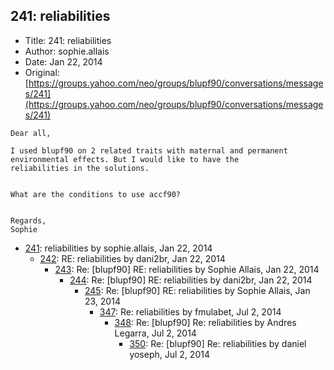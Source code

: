 ## 241: reliabilities

- Title: 241: reliabilities
- Author: sophie.allais
- Date: Jan 22, 2014
- Original: [https://groups.yahoo.com/neo/groups/blupf90/conversations/messages/241](https://groups.yahoo.com/neo/groups/blupf90/conversations/messages/241)

```
Dear all, 

I used blupf90 on 2 related traits with maternal and permanent environmental effects. But I would like to have the
reliabilities in the solutions.


What are the conditions to use accf90?


Regards,
Sophie 
```

- [241](0241.md): reliabilities by sophie.allais, Jan 22, 2014
    - [242](0242.md): RE: reliabilities by dani2br, Jan 22, 2014
        - [243](0243.md): Re: [blupf90] RE: reliabilities by Sophie Allais, Jan 22, 2014
            - [244](0244.md): Re: [blupf90] RE: reliabilities by dani2br, Jan 22, 2014
                - [245](0245.md): Re: [blupf90] RE: reliabilities by Sophie Allais, Jan 23, 2014
                    - [347](0347.md): Re: reliabilities by fmulabet, Jul 2, 2014
                        - [348](0348.md): Re: [blupf90] Re: reliabilities by Andres Legarra, Jul 2, 2014
                            - [350](0350.md): Re: [blupf90] Re: reliabilities by daniel yoseph, Jul 2, 2014
